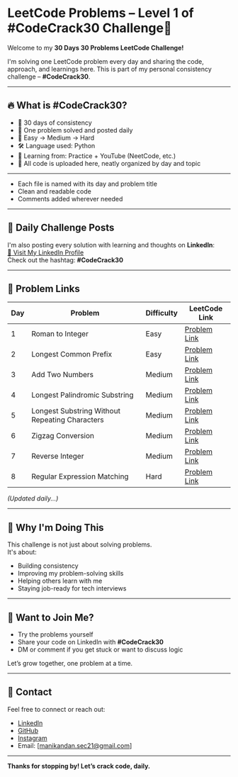 # LeetCode Problems – Level 1 of #CodeCrack30 Challenge🚀

Welcome to my **30 Days 30 Problems LeetCode Challenge!**

I'm solving one LeetCode problem every day and sharing the code, approach, and learnings here. This is part of my personal consistency challenge – **#CodeCrack30**.

---

## 🔥 What is #CodeCrack30?

- 📅 30 days of consistency  
- 🧠 One problem solved and posted daily  
- 🚀 Easy → Medium → Hard  
- 🛠️ Language used: Python  
- 📖 Learning from: Practice + YouTube (NeetCode, etc.)  
- 🧩 All code is uploaded here, neatly organized by day and topic

---

- Each file is named with its day and problem title  
- Clean and readable code  
- Comments added wherever needed  

---

## 🔗 Daily Challenge Posts

I'm also posting every solution with learning and thoughts on **LinkedIn**:  
[🔗 Visit My LinkedIn Profile](https://www.linkedin.com/in/manikandan306)  
Check out the hashtag: **#CodeCrack30**

---

## 📌 Problem Links

| Day | Problem                          | Difficulty | LeetCode Link |
|-----|----------------------------------|------------|---------------|
| 1   | Roman to Integer                 | Easy       | [Problem Link](https://leetcode.com/problems/roman-to-integer) |
| 2   | Longest Common Prefix            | Easy       | [Problem Link](https://leetcode.com/problems/longest-common-prefix) |
| 3   | Add Two Numbers                  | Medium     | [Problem Link](https://leetcode.com/problems/add-two-numbers) |
| 4   | Longest Palindromic Substring    | Medium     | [Problem Link](https://leetcode.com/problems/longest-palindromic-substring) |
| 5   | Longest Substring Without Repeating Characters | Medium | [Problem Link](https://leetcode.com/problems/longest-substring-without-repeating-characters) |
| 6   | Zigzag Conversion                | Medium     | [Problem Link](https://leetcode.com/problems/zigzag-conversion) |
| 7   | Reverse Integer                  | Medium     | [Problem Link](https://leetcode.com/problems/reverse-integer) |
| 8  | Regular Expression Matching      | Hard       | [Problem Link](https://leetcode.com/problems/regular-expression-matching) |

_(Updated daily...)_


---

## 🧠 Why I'm Doing This

This challenge is not just about solving problems.  
It's about:
- Building consistency
- Improving my problem-solving skills
- Helping others learn with me
- Staying job-ready for tech interviews

---

## 🤝 Want to Join Me?

- Try the problems yourself  
- Share your code on LinkedIn with **#CodeCrack30**  
- DM or comment if you get stuck or want to discuss logic  

Let’s grow together, one problem at a time.

---

## 🌱 Contact

Feel free to connect or reach out:

- [LinkedIn](https://www.linkedin.com/in/manikandan306)  
- [GitHub](https://github.com/Manikandan306)  
- [Instagram](https://www.instagram.com/karna_editor_)  
- Email: [manikandan.sec21@gmail.com]

---

**Thanks for stopping by! Let’s crack code, daily.**

